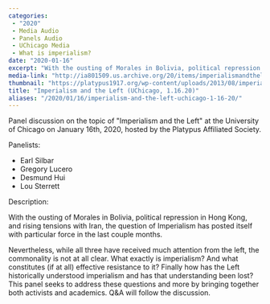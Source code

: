 ```yaml
---
categories:
 - "2020"
 - Media Audio
 - Panels Audio
 - UChicago Media
 - What is imperialism?
date: "2020-01-16"
excerpt: "With the ousting of Morales in Bolivia, political repression in Hong Kong, and rising tensions with Iran, the question of Imperialism has posted itself with particular force in the last couple months. Nevertheless, while all three have received much attention from the left, the commonality is not at all clear. What exactly is imperialism? And what constitutes (if at all) effective resistance to it? Finally how has the Left historically understood imperialism and has that understanding been lost? This panel seeks to address these questions and more by bringing together both activists and academics. Q&A will follow the discussion."
media-link: "http://ia801509.us.archive.org/20/items/imperialismandtheleft2020/anti-imp.mp3"
thumbnail: "https://platypus1917.org/wp-content/uploads/2013/08/imperialism-in-africa.jpg"
title: "Imperialism and the Left (UChicago, 1.16.20)"
aliases: "/2020/01/16/imperialism-and-the-left-uchicago-1-16-20/"
---
```


Panel discussion on the topic of "Imperialism and the Left" at the University of Chicago on January 16th, 2020, hosted by the Platypus Affiliated Society.

Panelists:

-   Earl Silbar
-   Gregory Lucero
-   Desmund Hui
-   Lou Sterrett

Description:

With the ousting of Morales in Bolivia, political repression in Hong Kong, and rising tensions with Iran, the question of Imperialism has posted itself with particular force in the last couple months.

Nevertheless, while all three have received much attention from the left, the commonality is not at all clear. What exactly is imperialism? And what constitutes (if at all) effective resistance to it? Finally how has the Left historically understood imperialism and has that understanding been lost?
This panel seeks to address these questions and more by bringing together both activists and academics. Q&A will follow the discussion.
